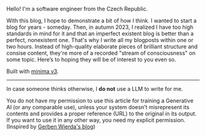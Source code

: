 Hello! I'm a software engineer from the Czech Republic.

With this blog, I hope to demonstrate a bit of how I think. I wanted to start a blog for years - someday. Then, in autumn 2023, I realized I have too high standards in mind for it and that an imperfect existent blog is better than a perfect, nonexistent one. That's why I write all my blogposts within one or two hours. Instead of high-quality elaborate pieces of brilliant structure and consise content, they're more of a recorded "stream of consciousness" on some topic. Here’s to hoping they will be of interest to you even so.

Built with [minima v3](https://github.com/jekyll/minima).

---

In case someone thinks otherwise, I **do not** use a LLM to write for me.

You do not have my permission to use this article for training a Generative AI (or any comparable use), unless your system doesn’t misrepresent its contents and provides a proper reference (URL) to the original in its output. If you want to use it in any other way, you need my explicit permission. (Inspired by [Gerben Wierda's blog](https://ea.rna.nl))
